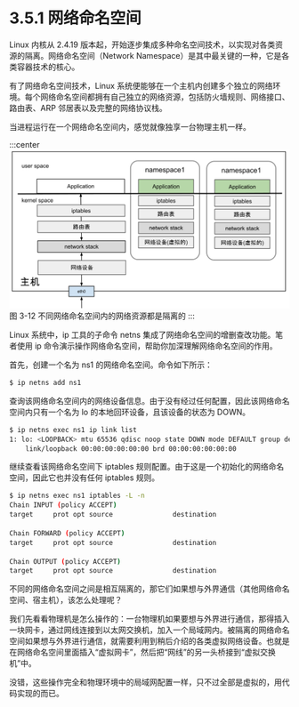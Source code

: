 # 3.5.1 网络命名空间

Linux 内核从 2.4.19 版本起，开始逐步集成多种命名空间技术，以实现对各类资源的隔离。网络命名空间（Network Namespace）是其中最关键的一种，它是各类容器技术的核心。

有了网络命名空间技术，Linux 系统便能够在一个主机内创建多个独立的网络环境。每个网络命名空间都拥有自己独立的网络资源，包括防火墙规则、网络接口、路由表、ARP 邻居表以及完整的网络协议栈。

当进程运行在一个网络命名空间内，感觉就像独享一台物理主机一样。

:::center
  ![](../assets/linux-namespace.svg)<br/>
 图 3-12 不同网络命名空间内的网络资源都是隔离的
:::

Linux 系统中，ip 工具的子命令 netns 集成了网络命名空间的增删查改功能。笔者使用 ip 命令演示操作网络命名空间，帮助你加深理解网络命名空间的作用。

首先，创建一个名为 ns1 的网络命名空间。命令如下所示：

```bash
$ ip netns add ns1
```

查询该网络命名空间内的网络设备信息。由于没有经过任何配置，因此该网络命名空间内只有一个名为 lo 的本地回环设备，且该设备的状态为 DOWN。

```bash
$ ip netns exec ns1 ip link list 
1: lo: <LOOPBACK> mtu 65536 qdisc noop state DOWN mode DEFAULT group default qlen 1000
    link/loopback 00:00:00:00:00:00 brd 00:00:00:00:00:00
```

继续查看该网络命名空间下 iptables 规则配置。由于这是一个初始化的网络命名空间，因此它也并没有任何 iptables 规则。

```bash
$ ip netns exec ns1 iptables -L -n
Chain INPUT (policy ACCEPT)
target     prot opt source               destination         

Chain FORWARD (policy ACCEPT)
target     prot opt source               destination         

Chain OUTPUT (policy ACCEPT)
target     prot opt source               destination 
```

不同的网络命名空间之间是相互隔离的，那它们如果想与外界通信（其他网络命名空间、宿主机），该怎么处理呢？

我们先看看物理机是怎么操作的：一台物理机如果要想与外界进行通信，那得插入一块网卡，通过网线连接到以太网交换机，加入一个局域网内。被隔离的网络命名空间如果想与外界进行通信，就需要利用到稍后介绍的各类虚拟网络设备。也就是在网络命名空间里面插入“虚拟网卡”，然后把“网线”的另一头桥接到“虚拟交换机”中。

没错，这些操作完全和物理环境中的局域网配置一样，只不过全部是虚拟的，用代码实现的而已。